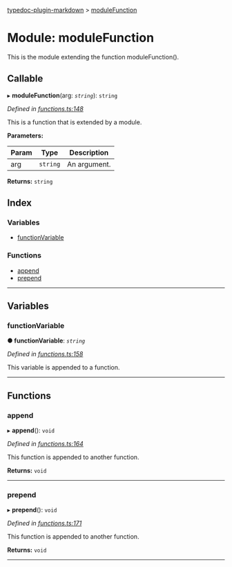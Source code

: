 [typedoc-plugin-markdown](../README.md) > [moduleFunction](../modules/modulefunction.md)

# Module: moduleFunction

This is the module extending the function moduleFunction().

## Callable
▸ **moduleFunction**(arg: *`string`*): `string`

*Defined in [functions.ts:148](https://bitbucket.org/owner/repository_name/src/master/src/functions.ts?fileviewer&amp;#x3D;file-view-default#functions.ts-148)*

This is a function that is extended by a module.

**Parameters:**

| Param | Type | Description |
| ------ | ------ | ------ |
| arg | `string`   |  An argument. |

**Returns:** `string`

## Index

### Variables

* [functionVariable](modulefunction.md#markdown-header-functionvariable)

### Functions

* [append](modulefunction.md#markdown-header-append)
* [prepend](modulefunction.md#markdown-header-prepend)

---

## Variables

###  functionVariable

**●  functionVariable**:  *`string`* 

*Defined in [functions.ts:158](https://bitbucket.org/owner/repository_name/src/master/src/functions.ts?fileviewer&amp;#x3D;file-view-default#functions.ts-158)*

This variable is appended to a function.

___

## Functions

###  append

▸ **append**(): `void`

*Defined in [functions.ts:164](https://bitbucket.org/owner/repository_name/src/master/src/functions.ts?fileviewer&amp;#x3D;file-view-default#functions.ts-164)*

This function is appended to another function.

**Returns:** `void`

___

###  prepend

▸ **prepend**(): `void`

*Defined in [functions.ts:171](https://bitbucket.org/owner/repository_name/src/master/src/functions.ts?fileviewer&amp;#x3D;file-view-default#functions.ts-171)*

This function is appended to another function.

**Returns:** `void`

___

